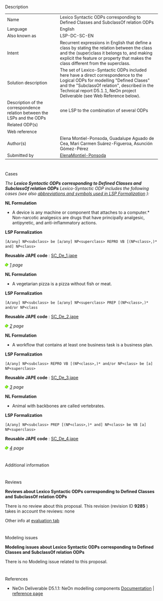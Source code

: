 # 

 Description




|  |  |
| --- | --- |
|  Name  |  Lexico Syntactic ODPs corresponding to Defined Classes and SubclassOf relation ODPs  |
|  Language  |  English  |
|  Also known as  |  LSP-DC-SC-EN  |
|  Intent  |  Recurrent expressions in English that define a class by stating the relation between the class and the (super)class it belongs to, and making explicit the feature or property that makes the class different from the superclass.  |
|  Solution description  |  The set of Lexico-Syntactic ODPs included here have a direct correspondence to the Logical ODPs for modelling "Defined Clases" and the "SubclassOf relation", described in the Technical report D5.1.1, NeOn project Deliverable (see Web Reference below).  |
|  Description of the correspondence relation between the LSPs and the ODPs  |  one LSP to the combination of several ODPs  |
|  Related ODP(s)  |  |
|  Web reference  |  |
|  Author(s)  |  Elena Montiel-Ponsoda, Guadalupe Aguado de Cea, Mari Carmen Suárez-Figueroa, Asunción Gómez-Pérez  |
|  Submitted by  | [ElenaMontiel-Ponsoda](../User/ElenaMontiel-Ponsoda "User:ElenaMontiel-Ponsoda")  |



  





# 

 Cases



_The
 __Lexico Syntactic ODPs corresponding to Defined Classes and SubclassOf relation ODPs__ 
 Lexico-Syntactic ODP includes the following cases (see also
 [abbreviations and symbols used in LSP Formalization](../Community/LSPSymbols "Community:LSPSymbols") 
 ):_ 




  







__NL Formulation__ 



* A device is any machine or component that attaches to a computer.* Non-narcotic analgesics are drugs that have principally analgesic, antipyretic, and anti-inflammatory actions.


__LSP Formalization__ 




```
[A/any] NP<subclass> be [a/any] NP<superclass> REPRO VB [(NP<class>,)* and] NP<class>

```


__Reusable JAPE code__ 
 :
 [SC\_De\_1.jape](images/8/8c/SC_De_1.jape "SC De 1.jape") 






[![](images/thumb/8/87/ArrowRight.gif/11px-ArrowRight.gif)](../Image/ArrowRight.gif "ArrowRight.gif")
_[1](../Submissions/Lexico_Syntactic_ODPs_corresponding_to_Defined_Classes_and_SubclassOf_relation_ODPs/1 "Submissions:Lexico Syntactic ODPs corresponding to Defined Classes and SubclassOf relation ODPs/1") 
 page_ 






__NL Formulation__ 



* A vegetarian pizza is a pizza without fish or meat.


__LSP Formalization__ 




```
[A/any] NP<subclass> be [a/any] NP<superclass> PREP [(NP<class>,)* and/or NP<class

```


__Reusable JAPE code__ 
 :
 [SC\_De\_2.jape](images/b/ba/SC_De_2.jape "SC De 2.jape") 






[![](images/thumb/8/87/ArrowRight.gif/11px-ArrowRight.gif)](../Image/ArrowRight.gif "ArrowRight.gif")
_[2](../Submissions/Lexico_Syntactic_ODPs_corresponding_to_Defined_Classes_and_SubclassOf_relation_ODPs/2 "Submissions:Lexico Syntactic ODPs corresponding to Defined Classes and SubclassOf relation ODPs/2") 
 page_ 






__NL Formulation__ 



* A workflow that contains at least one business task is a business plan.


__LSP Formalization__ 




```
[A/any] NP<subclass> REPRO VB [(NP<class>,)* and/or NP<class> be [a] NP<superclass>

```


__Reusable JAPE code__ 
 :
 [SC\_De\_3.jape](images/2/2f/SC_De_3.jape "SC De 3.jape") 






[![](images/thumb/8/87/ArrowRight.gif/11px-ArrowRight.gif)](../Image/ArrowRight.gif "ArrowRight.gif")
_[3](../Submissions/Lexico_Syntactic_ODPs_corresponding_to_Defined_Classes_and_SubclassOf_relation_ODPs/3 "Submissions:Lexico Syntactic ODPs corresponding to Defined Classes and SubclassOf relation ODPs/3") 
 page_ 






__NL Formulation__ 



* Animal with backbones are called vertebrates.


__LSP Formalization__ 




```
[A/any] NP<subclass> PREP [(NP<class>,)* and] NP<class> be VB [a] NP<superclass>

```


__Reusable JAPE code__ 
 :
 [SC\_De\_4.jape](images/b/b7/SC_De_4.jape "SC De 4.jape") 






[![](images/thumb/8/87/ArrowRight.gif/11px-ArrowRight.gif)](../Image/ArrowRight.gif "ArrowRight.gif")
_[4](../Submissions/Lexico_Syntactic_ODPs_corresponding_to_Defined_Classes_and_SubclassOf_relation_ODPs/4 "Submissions:Lexico Syntactic ODPs corresponding to Defined Classes and SubclassOf relation ODPs/4") 
 page_ 




# 

 Additional information



# 

 Reviews




__Reviews about Lexico Syntactic ODPs corresponding to Defined Classes and SubclassOf relation ODPs__ 


 There is no review about this proposal.
This revision (revision ID
 __9285__ 
 ) takes in account the reviews: none
 



 Other info at
 [evaluation tab](http://ontologydesignpatterns.org/wiki/index.php?title=Submissions:Lexico_Syntactic_ODPs_corresponding_to_Defined_Classes_and_SubclassOf_relation_ODPs&action=evaluation "http://ontologydesignpatterns.org/wiki/index.php?title=Submissions:Lexico_Syntactic_ODPs_corresponding_to_Defined_Classes_and_SubclassOf_relation_ODPs&action=evaluation") 





  





# 

 Modeling issues




__Modeling issues about Lexico Syntactic ODPs corresponding to Defined Classes and SubclassOf relation ODPs__ 


 There is no Modeling issue related to this proposal.
 




  





# 

 References


* NeOn Deliverable D5.1.1: NeOn modelling components [Documentation](http://droz.dia.fi.upm.es/neon/servlet/download?ontology=Documentation+Ontology&concept=Deliverable&instanceSet=neon&instance=D5.1.1%3A+NeOn+modelling+components&attribute=On-line+PDF+Version&value=NeOn_2007_D5.1.1.pdf "http://droz.dia.fi.upm.es/neon/servlet/download?ontology=Documentation+Ontology&concept=Deliverable&instanceSet=neon&instance=D5.1.1%3A+NeOn+modelling+components&attribute=On-line+PDF+Version&value=NeOn_2007_D5.1.1.pdf")  | [reference page](../Community/References/NeOn_Deliverable_D5_1_1_5 "Community:References/NeOn Deliverable D5 1 1 5")